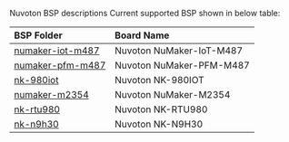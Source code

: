 Nuvoton BSP descriptions
Current supported BSP shown in below table:

| **BSP Folder** | **Board Name** |
|:------------------------- |:-------------------------- |
| [numaker-iot-m487](numaker-iot-m487) | Nuvoton NuMaker-IoT-M487 |
| [numaker-pfm-m487](numaker-pfm-m487) | Nuvoton NuMaker-PFM-M487 |
| [nk-980iot](nk-980iot) | Nuvoton NK-980IOT |
| [numaker-m2354](numaker-m2354) | Nuvoton NuMaker-M2354 |
| [nk-rtu980](nk-rtu980) | Nuvoton NK-RTU980 |
| [nk-n9h30](nk-n9h30) | Nuvoton NK-N9H30 |
